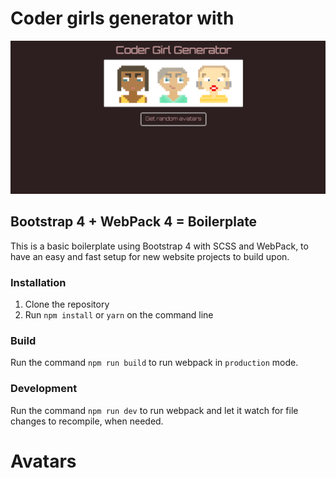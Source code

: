# Coder girls generator with 

![alt coder girls](./coder_girls.png)


## Bootstrap 4 + WebPack 4 = Boilerplate

This is a basic boilerplate using Bootstrap 4 with SCSS and WebPack, to have an easy and fast setup for new website projects to build upon.

### Installation

1. Clone the repository
2. Run `npm install` or `yarn` on the command line

### Build

Run the command `npm run build` to run webpack in `production` mode.

### Development

Run the command `npm run dev` to run webpack and let it watch for file changes to recompile, when needed.
# Avatars

